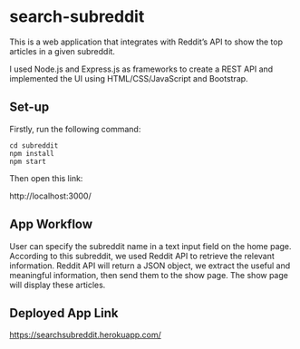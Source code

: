 # search-subreddit

This is a web application that integrates with Reddit’s API to show the top articles in a given subreddit. 

I used Node.js and Express.js as frameworks to create a REST API and implemented the UI using HTML/CSS/JavaScript and Bootstrap.

## Set-up

Firstly, run the following command:

```
cd subreddit
npm install
npm start
```

Then open this link:

http://localhost:3000/

## App Workflow

User can specify the subreddit name in a text input field on the home page. According to this subreddit, we used Reddit API to retrieve the relevant information.  Reddit API will return a JSON object, we extract the useful and meaningful information, then send them to the show page. The show page will display these articles. 

## Deployed App Link

https://searchsubreddit.herokuapp.com/


